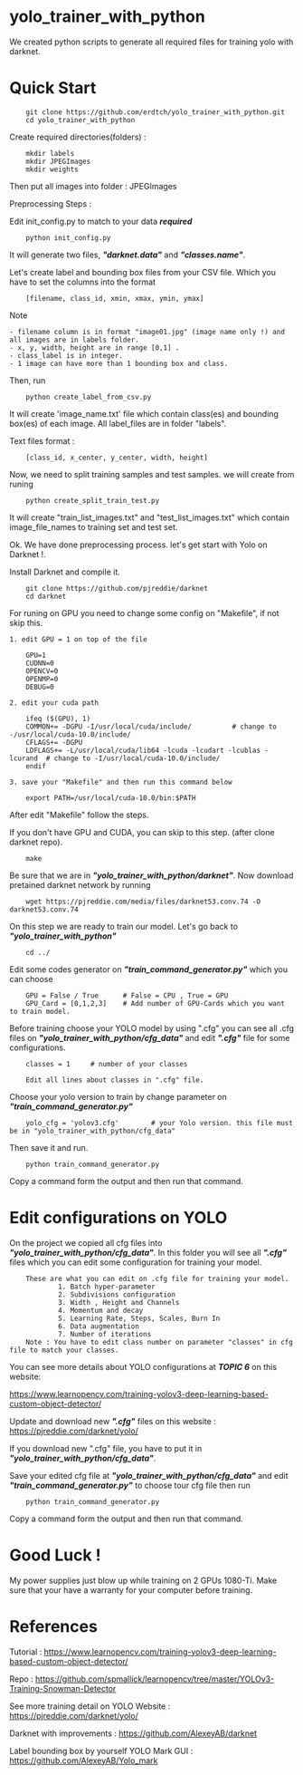 # yolo_trainer_with_python

We created python scripts to generate all required files for training yolo with darknet.

# Quick Start

        git clone https://github.com/erdtch/yolo_trainer_with_python.git
        cd yolo_trainer_with_python

Create required directories(folders) :

        mkdir labels
        mkdir JPEGImages
        mkdir weights
    
Then put all images into folder : JPEGImages

Preprocessing Steps : 

Edit init_config.py to match to your data ***required***
      
        python init_config.py 

It will generate two files, ***"darknet.data"*** and ***"classes.name"***.

Let's create label and bounding box files from your CSV file. Which you have to set the columns into the format 

        [filename, class_id, xmin, xmax, ymin, ymax]    


Note  
    
    - filename column is in format "image01.jpg" (image name only !) and all images are in labels folder. 
    - x, y, width, height are in range [0,1] . 
    - class_label is in integer. 
    - 1 image can have more than 1 bounding box and class. 
    
Then, run  
      
        python create_label_from_csv.py

It will create 'image_name.txt' file which contain class(es) and bounding box(es) of each image. All label_files are in folder "labels".

Text files format :  
 
        [class_id, x_center, y_center, width, height]

Now, we need to split training samples and test samples. we will create from runing 

        python create_split_train_test.py 

It will create "train_list_images.txt" and "test_list_images.txt" which contain image_file_names to training set and test set.

Ok. We have done preprocessing process. let's get start with Yolo on Darknet !. 

Install Darknet and compile it.

        git clone https://github.com/pjreddie/darknet
        cd darknet
    
For runing on GPU you need to change some config on "Makefile", if not skip this.
    
    1. edit GPU = 1 on top of the file 
    
        GPU=1
        CUDNN=0
        OPENCV=0
        OPENMP=0
        DEBUG=0 
    
    2. edit your cuda path 
    
        ifeq ($(GPU), 1) 
        COMMON+= -DGPU -I/usr/local/cuda/include/          # change to -/usr/local/cuda-10.0/include/
        CFLAGS+= -DGPU
        LDFLAGS+= -L/usr/local/cuda/lib64 -lcuda -lcudart -lcublas -lcurand  # change to -I/usr/local/cuda-10.0/include/
        endif
    
    3. save your "Makefile" and then run this command below
    
        export PATH=/usr/local/cuda-10.0/bin:$PATH

After edit "Makefile" follow the steps. 

If you don't have GPU and CUDA, you can skip to this step. (after clone darknet repo). 

        make 
        
Be sure that we are in ***"yolo_trainer_with_python/darknet"***. Now download pretained darknet network by running 
        
        wget https://pjreddie.com/media/files/darknet53.conv.74 -O darknet53.conv.74
        
On this step we are ready to train our model. Let's go back to ***"yolo_trainer_with_python"*** 
        
        cd ../

Edit some codes generator on ***"train_command_generator.py"*** which you can choose

        GPU = False / True      # False = CPU , True = GPU 
        GPU_Card = [0,1,2,3]    # Add number of GPU-Cards which you want to train model.

Before training choose your YOLO model by using ".cfg" you can see all .cfg files on  ***"yolo_trainer_with_python/cfg_data"*** and edit ***".cfg"*** file for some configurations.

        classes = 1     # number of your classes 

        Edit all lines about classes in ".cfg" file.

Choose your yolo version to train by change parameter on ***"train_command_generator.py"***

        yolo_cfg = 'yolov3.cfg'        # your Yolo version. this file must be in "yolo_trainer_with_python/cfg_data"


Then save it and run. 
        
        python train_command_generator.py 

Copy a command form the output and then run that command.

# Edit configurations on YOLO 

On the project we copied all cfg files into ***"yolo_trainer_with_python/cfg_data"***. In this folder you will see all ***".cfg"*** files which you can edit some configuration for training your model. 

        These are what you can edit on .cfg file for training your model.
                1. Batch hyper-parameter
                2. Subdivisions configuration
                3. Width , Height and Channels 
                4. Momentum and decay 
                5. Learning Rate, Steps, Scales, Burn In 
                6. Data augmentation
                7. Number of iterations
        Note : You have to edit class number on parameter "classes" in cfg file to match your classes.

You can see more details about YOLO configurations at ***TOPIC 6*** on this website: 

https://www.learnopencv.com/training-yolov3-deep-learning-based-custom-object-detector/  

Update and download new ***".cfg"*** files on this website :
https://pjreddie.com/darknet/yolo/

If you download new ".cfg" file, you have to put it in ***"yolo_trainer_with_python/cfg_data"***.

Save your edited cfg file at ***"yolo_trainer_with_python/cfg_data"*** and edit ***"train_command_generator.py"*** to choose tour cfg file then run 

        python train_command_generator.py 

Copy a command form the output and then run that command.

# Good Luck ! 

My power supplies just blow up while training on 2 GPUs 1080-Ti. Make sure that your have a warranty for your computer before training. 

# References 

Tutorial : 
https://www.learnopencv.com/training-yolov3-deep-learning-based-custom-object-detector/

Repo : 
https://github.com/spmallick/learnopencv/tree/master/YOLOv3-Training-Snowman-Detector
        


See more training detail on YOLO Website : 
https://pjreddie.com/darknet/yolo/

Darknet with improvements :
https://github.com/AlexeyAB/darknet

Label bounding box by yourself YOLO Mark GUI :
https://github.com/AlexeyAB/Yolo_mark

    
